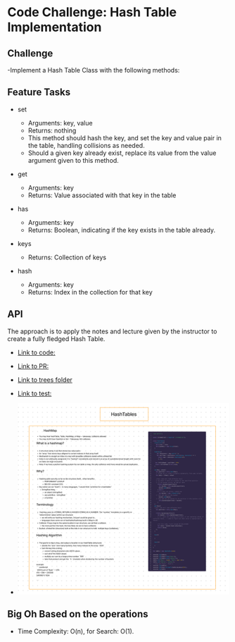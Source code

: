 # Code Challenge: Hash Table Implementation

## Challenge

-Implement a Hash Table Class with the following methods:

## Feature Tasks

- set
  - Arguments: key, value
  - Returns: nothing
  - This method should hash the key, and set the key and value pair in the table, handling collisions as needed.
  - Should a given key already exist, replace its value from the value argument given to this method.

- get
  - Arguments: key
  - Returns: Value associated with that key in the table

- has
  - Arguments: key
  - Returns: Boolean, indicating if the key exists in the table already.

- keys
  - Returns: Collection of keys

- hash
  - Arguments: key
  - Returns: Index in the collection for that key

## API

The approach is to apply the notes and lecture given by the instructor to create a fully fledged Hash Table.

- [Link to code:](../HashCode/hashtable.js)

- [Link to PR:](https://github.com/Keelen-Fisher/data-structures-and-algorithms/pull/58)

- [Link to trees folder](https://github.com/Keelen-Fisher/data-structures-and-algorithms/tree/main/javascript/hashtable)

- [Link to test:](https://github.com/Keelen-Fisher/data-structures-and-algorithms/blob/main/javascript/hashtable/__tests__/hashtable.test.js)

- ![UML](../assets/HashTable%20Notes%20.png)

## Big Oh Based on the operations

- Time Complexity: O(n), for Search: O(1).
